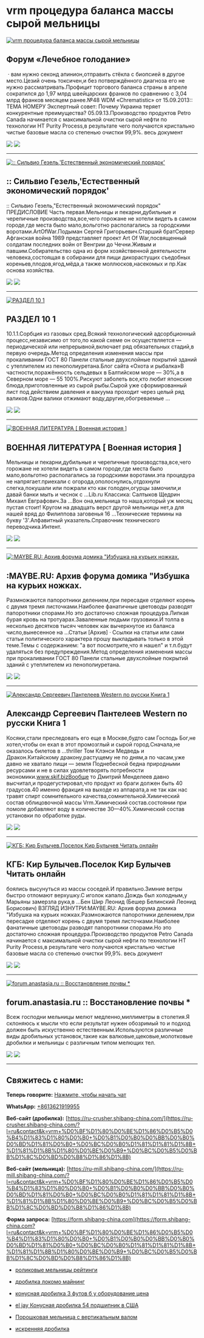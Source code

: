 # vrm процедура баланса массы сырой мельницы

<a href="https://swt.shibang-china.com/?l=ru&img&k=vrm+%D0%BF%D1%80%D0%BE%D1%86%D0%B5%D0%B4%D1%83%D1%80%D0%B0+%D0%B1%D0%B0%D0%BB%D0%B0%D0%BD%D1%81%D0%B0+%D0%BC%D0%B0%D1%81%D1%81%D1%8B+%D1%81%D1%8B%D1%80%D0%BE%D0%B9+%D0%BC%D0%B5%D0%BB%D1%8C%D0%BD%D0%B8%D1%86%D1%8B" target="_blank">![vrm процедура баланса массы сырой мельницы](http://static.shibang-china.com/all-800x300/854.jpg)</a>

## Форум &#171;Лечебное голодание&#187;
&nbsp;&#0183;&#32;вам нужно секонд апинион,отправить стёкла с биопсией в другое место.Цезий очень токсичен,и без потверждённого диагноза его не нужно рассматривать.Профицит торгового баланса страны в апреле сократился до 1,97 млрд швейцарских франков по сравнению с 3,04 млрд франков месяцем ранее.№48 WDM &#171;Chrematistic&#187; от 15.09.2013:: ТЕМА НОМЕРУ Экспертный совет: Почему Украина теряет конкурентные преимущества? 05.09.13.Производство продуктов Petro Canada начинается с максимальной очистки сырой нефти по технологии НТ Purity Process,в результате чего получаются кристально чистые базовые масла со степенью очистки 99,9%. весь документ


<a href="https://whatsapp.shibangsoft.com/WhatsApp.php" target="_blank" title="WhatsApp">![](http://static.shibang-china.com/icon/whatsapp.png)</a> <a href="https://swt.shibang-china.com/?l=ru&icon&k=vrm+%D0%BF%D1%80%D0%BE%D1%86%D0%B5%D0%B4%D1%83%D1%80%D0%B0+%D0%B1%D0%B0%D0%BB%D0%B0%D0%BD%D1%81%D0%B0+%D0%BC%D0%B0%D1%81%D1%81%D1%8B+%D1%81%D1%8B%D1%80%D0%BE%D0%B9+%D0%BC%D0%B5%D0%BB%D1%8C%D0%BD%D0%B8%D1%86%D1%8B" target="_blank">![](http://static.shibang-china.com/icon/chat-ru.png)</a>

---

<a href="https://swt.shibang-china.com/?l=ru&img&k=vrm+%D0%BF%D1%80%D0%BE%D1%86%D0%B5%D0%B4%D1%83%D1%80%D0%B0+%D0%B1%D0%B0%D0%BB%D0%B0%D0%BD%D1%81%D0%B0+%D0%BC%D0%B0%D1%81%D1%81%D1%8B+%D1%81%D1%8B%D1%80%D0%BE%D0%B9+%D0%BC%D0%B5%D0%BB%D1%8C%D0%BD%D0%B8%D1%86%D1%8B" target="_blank">![:: Сильвио Гезель,'Естественный экономический порядок'](http://static.shibang-china.com/all-800x300/1216.jpg)</a>

## :: Сильвио Гезель,'Естественный экономический порядок'
:: Сильвио Гезель,&quot;Естественный экономический порядок&quot; ПРЕДИСЛОВИЕ Часть первая.Мельницы и пекарни,дубильные и черепичные производства,все,чего горожане не хотели видеть в самом городе,где места было мало,вольготно располагались за городскими воротами.ArtOfWar.Подыман Сергей Григорьевич.Старший братСервер Афганская война 1989 представляет проект Art Of War,посвященный солдатам последних войн от Венгрии до Чечни.Живым и павшим.Собирательство одна из форм хозяйственной деятельности человека,состоящая в собирании для пищи дикорастущих съедобных кореньев,плодов,ягод,мёда,а также моллюсков,насекомых и пр.Как основа хозяйства.


<a href="https://whatsapp.shibangsoft.com/WhatsApp.php" target="_blank" title="WhatsApp">![](http://static.shibang-china.com/icon/whatsapp.png)</a> <a href="https://swt.shibang-china.com/?l=ru&icon&k=vrm+%D0%BF%D1%80%D0%BE%D1%86%D0%B5%D0%B4%D1%83%D1%80%D0%B0+%D0%B1%D0%B0%D0%BB%D0%B0%D0%BD%D1%81%D0%B0+%D0%BC%D0%B0%D1%81%D1%81%D1%8B+%D1%81%D1%8B%D1%80%D0%BE%D0%B9+%D0%BC%D0%B5%D0%BB%D1%8C%D0%BD%D0%B8%D1%86%D1%8B" target="_blank">![](http://static.shibang-china.com/icon/chat-ru.png)</a>

---

<a href="https://swt.shibang-china.com/?l=ru&img&k=vrm+%D0%BF%D1%80%D0%BE%D1%86%D0%B5%D0%B4%D1%83%D1%80%D0%B0+%D0%B1%D0%B0%D0%BB%D0%B0%D0%BD%D1%81%D0%B0+%D0%BC%D0%B0%D1%81%D1%81%D1%8B+%D1%81%D1%8B%D1%80%D0%BE%D0%B9+%D0%BC%D0%B5%D0%BB%D1%8C%D0%BD%D0%B8%D1%86%D1%8B" target="_blank">![РАЗДЕЛ 10 1](http://static.shibang-china.com/all-800x300/454.jpg)</a>

## РАЗДЕЛ 10 1
10.1.1.Сорбция из газовых сред.Всякий технологический адсорбционный процесс,независимо от того,по какой схеме он осуществляется — периодической или непрерывной,включает ряд обязательных стадий,в первую очередь.Метод определения изменения массы при прокаливании ГОСТ 80 Панели стальные двухслойные покрытий зданий с утеплителем из пенополиуретана.Блог сайта &#171;Охота и рыбалка&#187;В частности,поражённость сельдевых в Балтийском море — 30%,а в Северном море — 55 100%.Рискуют заболеть все,кто любит японские блюда,приготовленные из сырой рыбы.Сырой уже сформированный лист под действием давления и вакуума проходит через целый ряд валиков.Одни валики отжимают воду,другие,обогреваемые …


<a href="https://whatsapp.shibangsoft.com/WhatsApp.php" target="_blank" title="WhatsApp">![](http://static.shibang-china.com/icon/whatsapp.png)</a> <a href="https://swt.shibang-china.com/?l=ru&icon&k=vrm+%D0%BF%D1%80%D0%BE%D1%86%D0%B5%D0%B4%D1%83%D1%80%D0%B0+%D0%B1%D0%B0%D0%BB%D0%B0%D0%BD%D1%81%D0%B0+%D0%BC%D0%B0%D1%81%D1%81%D1%8B+%D1%81%D1%8B%D1%80%D0%BE%D0%B9+%D0%BC%D0%B5%D0%BB%D1%8C%D0%BD%D0%B8%D1%86%D1%8B" target="_blank">![](http://static.shibang-china.com/icon/chat-ru.png)</a>

---

<a href="https://swt.shibang-china.com/?l=ru&img&k=vrm+%D0%BF%D1%80%D0%BE%D1%86%D0%B5%D0%B4%D1%83%D1%80%D0%B0+%D0%B1%D0%B0%D0%BB%D0%B0%D0%BD%D1%81%D0%B0+%D0%BC%D0%B0%D1%81%D1%81%D1%8B+%D1%81%D1%8B%D1%80%D0%BE%D0%B9+%D0%BC%D0%B5%D0%BB%D1%8C%D0%BD%D0%B8%D1%86%D1%8B" target="_blank">![ВОЕННАЯ ЛИТЕРАТУРА [ Военная история ]](http://static.shibang-china.com/all-800x300/156.jpg)</a>

## ВОЕННАЯ ЛИТЕРАТУРА [ Военная история ]
Мельницы и пекарни,дубильные и черепичные производства,все,чего горожане не хотели видеть в самом городе,где места было мало,вольготно располагались за городскими воротами.эта процедура не напрягает.приехали с огорода,ополоснулись,отдохнули слегка,покушали или пожрали кто как голоден,огурцы замочили,и давай банки мыть и чеснок с …Lib.ru Классика: Салтыков Щедрин Михаил Евграфович.За …Вон она,мельница то наша,который уж месяц пустая стоит! Кругом на двадцать верст другой мельницы нет,а для нашей вряд до Филиппова заговенья 16 …Технические термины на букву 'З'.Алфавитный указатель.Справочник технического переводчика.Интент.


<a href="https://whatsapp.shibangsoft.com/WhatsApp.php" target="_blank" title="WhatsApp">![](http://static.shibang-china.com/icon/whatsapp.png)</a> <a href="https://swt.shibang-china.com/?l=ru&icon&k=vrm+%D0%BF%D1%80%D0%BE%D1%86%D0%B5%D0%B4%D1%83%D1%80%D0%B0+%D0%B1%D0%B0%D0%BB%D0%B0%D0%BD%D1%81%D0%B0+%D0%BC%D0%B0%D1%81%D1%81%D1%8B+%D1%81%D1%8B%D1%80%D0%BE%D0%B9+%D0%BC%D0%B5%D0%BB%D1%8C%D0%BD%D0%B8%D1%86%D1%8B" target="_blank">![](http://static.shibang-china.com/icon/chat-ru.png)</a>

---

<a href="https://swt.shibang-china.com/?l=ru&img&k=vrm+%D0%BF%D1%80%D0%BE%D1%86%D0%B5%D0%B4%D1%83%D1%80%D0%B0+%D0%B1%D0%B0%D0%BB%D0%B0%D0%BD%D1%81%D0%B0+%D0%BC%D0%B0%D1%81%D1%81%D1%8B+%D1%81%D1%8B%D1%80%D0%BE%D0%B9+%D0%BC%D0%B5%D0%BB%D1%8C%D0%BD%D0%B8%D1%86%D1%8B" target="_blank">![:MAYBE.RU: Архив форума домика &quot;Избушка на курьих ножках.](http://static.shibang-china.com/all-800x300/971.jpg)</a>

## :MAYBE.RU: Архив форума домика &quot;Избушка на курьих ножках.
Размножаются папоротники делением,при пересадке отделяют корень с двумя тремя листочками.Наиболее фанатичные цветоводы разводят папоротники спорами.Но это достаточно сложная процедура.Липкая бурая кровь на тротуарах.Заваленные людьми грузовики.И толпа в несколько десятков тысяч человек как вычеркнутое из баланса число,вынесенное на …Статьи [Архив]&nbsp;&#0183;&#32;Ссылки на статьи или сами статьи политического характера прошу выкладывать только в этой теме.Темы с содержанием: &quot;а вот посмотрите,что я нашел&quot; и т.п.будут удаляться без предупреждения.Метод определения изменения массы при прокаливании ГОСТ 80 Панели стальные двухслойные покрытий зданий с утеплителем из пенополиуретана.


<a href="https://whatsapp.shibangsoft.com/WhatsApp.php" target="_blank" title="WhatsApp">![](http://static.shibang-china.com/icon/whatsapp.png)</a> <a href="https://swt.shibang-china.com/?l=ru&icon&k=vrm+%D0%BF%D1%80%D0%BE%D1%86%D0%B5%D0%B4%D1%83%D1%80%D0%B0+%D0%B1%D0%B0%D0%BB%D0%B0%D0%BD%D1%81%D0%B0+%D0%BC%D0%B0%D1%81%D1%81%D1%8B+%D1%81%D1%8B%D1%80%D0%BE%D0%B9+%D0%BC%D0%B5%D0%BB%D1%8C%D0%BD%D0%B8%D1%86%D1%8B" target="_blank">![](http://static.shibang-china.com/icon/chat-ru.png)</a>

---

<a href="https://swt.shibang-china.com/?l=ru&img&k=vrm+%D0%BF%D1%80%D0%BE%D1%86%D0%B5%D0%B4%D1%83%D1%80%D0%B0+%D0%B1%D0%B0%D0%BB%D0%B0%D0%BD%D1%81%D0%B0+%D0%BC%D0%B0%D1%81%D1%81%D1%8B+%D1%81%D1%8B%D1%80%D0%BE%D0%B9+%D0%BC%D0%B5%D0%BB%D1%8C%D0%BD%D0%B8%D1%86%D1%8B" target="_blank">![Александр Сергеевич Пантелеев Western по русски Книга 1](http://static.shibang-china.com/all-800x300/131.jpg)</a>

## Александр Сергеевич Пантелеев Western по русски Книга 1
Косяки,стали преследовать его еще в Москве,будто сам Господь Бог,не хотел,чтобы он ехал в этот промозглый и сырой город.Сначала,не оказалось билетов в …thriller Том Клэнси Медведь и Дракон.Китайскому дракону,растущему не по дням,а по часам,уже давно не хватало пищи — земля Поднебесной бедна природными ресурсами и не в силах удовлетворять потребности экономики.www.skif.bizВообще то Дмитрий Менделеев давно высчитал,и продегустировал,что продукт из браги должен быть 40 градусов.40 именно фракция на выходе из аппарата,а не так как нас травят спирт сомнительного качества,сомнительной.Химический состав облицовочной массы Vrm.Химический состав.состоянии при помоле добавляют воду в количестве 30—40%.Химический состав установки по обработке руды.


<a href="https://whatsapp.shibangsoft.com/WhatsApp.php" target="_blank" title="WhatsApp">![](http://static.shibang-china.com/icon/whatsapp.png)</a> <a href="https://swt.shibang-china.com/?l=ru&icon&k=vrm+%D0%BF%D1%80%D0%BE%D1%86%D0%B5%D0%B4%D1%83%D1%80%D0%B0+%D0%B1%D0%B0%D0%BB%D0%B0%D0%BD%D1%81%D0%B0+%D0%BC%D0%B0%D1%81%D1%81%D1%8B+%D1%81%D1%8B%D1%80%D0%BE%D0%B9+%D0%BC%D0%B5%D0%BB%D1%8C%D0%BD%D0%B8%D1%86%D1%8B" target="_blank">![](http://static.shibang-china.com/icon/chat-ru.png)</a>

---

<a href="https://swt.shibang-china.com/?l=ru&img&k=vrm+%D0%BF%D1%80%D0%BE%D1%86%D0%B5%D0%B4%D1%83%D1%80%D0%B0+%D0%B1%D0%B0%D0%BB%D0%B0%D0%BD%D1%81%D0%B0+%D0%BC%D0%B0%D1%81%D1%81%D1%8B+%D1%81%D1%8B%D1%80%D0%BE%D0%B9+%D0%BC%D0%B5%D0%BB%D1%8C%D0%BD%D0%B8%D1%86%D1%8B" target="_blank">![КГБ: Кир Булычев.Поселок Кир Булычев Читать онлайн](http://static.shibang-china.com/all-800x300/506.jpg)</a>

## КГБ: Кир Булычев.Поселок Кир Булычев Читать онлайн
боялись высунуться из массы соседей.И правильно.Зимние ветры быстро отломают верхушку.С иголок капало.Дождь был холодным,у Марьяны замерзла рука,в …Бен Шир Леонид (Бешер Белинский Леонид Борисович) ВЗГЛЯД ИЗНУТРИ:MAYBE.RU: Архив форума домика &quot;Избушка на курьих ножках.Размножаются папоротники делением,при пересадке отделяют корень с двумя тремя листочками.Наиболее фанатичные цветоводы разводят папоротники спорами.Но это достаточно сложная процедура.Производство продуктов Petro Canada начинается с максимальной очистки сырой нефти по технологии НТ Purity Process,в результате чего получаются кристально чистые базовые масла со степенью очистки 99,9%. весь документ


<a href="https://whatsapp.shibangsoft.com/WhatsApp.php" target="_blank" title="WhatsApp">![](http://static.shibang-china.com/icon/whatsapp.png)</a> <a href="https://swt.shibang-china.com/?l=ru&icon&k=vrm+%D0%BF%D1%80%D0%BE%D1%86%D0%B5%D0%B4%D1%83%D1%80%D0%B0+%D0%B1%D0%B0%D0%BB%D0%B0%D0%BD%D1%81%D0%B0+%D0%BC%D0%B0%D1%81%D1%81%D1%8B+%D1%81%D1%8B%D1%80%D0%BE%D0%B9+%D0%BC%D0%B5%D0%BB%D1%8C%D0%BD%D0%B8%D1%86%D1%8B" target="_blank">![](http://static.shibang-china.com/icon/chat-ru.png)</a>

---

<a href="https://swt.shibang-china.com/?l=ru&img&k=vrm+%D0%BF%D1%80%D0%BE%D1%86%D0%B5%D0%B4%D1%83%D1%80%D0%B0+%D0%B1%D0%B0%D0%BB%D0%B0%D0%BD%D1%81%D0%B0+%D0%BC%D0%B0%D1%81%D1%81%D1%8B+%D1%81%D1%8B%D1%80%D0%BE%D0%B9+%D0%BC%D0%B5%D0%BB%D1%8C%D0%BD%D0%B8%D1%86%D1%8B" target="_blank">![forum.anastasia.ru :: Восстановление почвы *](http://static.shibang-china.com/all-800x300/370.jpg)</a>

## forum.anastasia.ru :: Восстановление почвы *
Всеж господни мельницы мелют медленно,миллиметры в столетия.Я склоняюсь к мысли что если результат нужен обозримый то и подход должен быть искуственно естественным.Используются различные виды дробильных установок,такие как валковые,щековые,молотковые дробилки и мельницы с различным типом мелющих тел.

<a href="https://whatsapp.shibangsoft.com/WhatsApp.php" target="_blank" title="WhatsApp">![](http://static.shibang-china.com/icon/whatsapp.png)</a> <a href="https://swt.shibang-china.com/?l=ru&icon&k=vrm+%D0%BF%D1%80%D0%BE%D1%86%D0%B5%D0%B4%D1%83%D1%80%D0%B0+%D0%B1%D0%B0%D0%BB%D0%B0%D0%BD%D1%81%D0%B0+%D0%BC%D0%B0%D1%81%D1%81%D1%8B+%D1%81%D1%8B%D1%80%D0%BE%D0%B9+%D0%BC%D0%B5%D0%BB%D1%8C%D0%BD%D0%B8%D1%86%D1%8B" target="_blank">![](http://static.shibang-china.com/icon/chat-ru.png)</a>

---
## Свяжитесь с нами:

**Теперь говорите:** [Нажмите, чтобы начать чат](https://swt.shibang-china.com?l=ru&contact&k=vrm+%D0%BF%D1%80%D0%BE%D1%86%D0%B5%D0%B4%D1%83%D1%80%D0%B0+%D0%B1%D0%B0%D0%BB%D0%B0%D0%BD%D1%81%D0%B0+%D0%BC%D0%B0%D1%81%D1%81%D1%8B+%D1%81%D1%8B%D1%80%D0%BE%D0%B9+%D0%BC%D0%B5%D0%BB%D1%8C%D0%BD%D0%B8%D1%86%D1%8B)

**WhatsApp:**  [+8613621919955](https://whatsapp.shibangsoft.com/WhatsApp.php)

**Веб-сайт (дробилка):** [https://ru-crusher.shibang-china.com/](https://ru-crusher.shibang-china.com/?l=ru&contact&k=vrm+%D0%BF%D1%80%D0%BE%D1%86%D0%B5%D0%B4%D1%83%D1%80%D0%B0+%D0%B1%D0%B0%D0%BB%D0%B0%D0%BD%D1%81%D0%B0+%D0%BC%D0%B0%D1%81%D1%81%D1%8B+%D1%81%D1%8B%D1%80%D0%BE%D0%B9+%D0%BC%D0%B5%D0%BB%D1%8C%D0%BD%D0%B8%D1%86%D1%8B)

**Веб-сайт (мельница):** [https://ru-mill.shibang-china.com/](https://ru-mill.shibang-china.com/?l=ru&contact&k=vrm+%D0%BF%D1%80%D0%BE%D1%86%D0%B5%D0%B4%D1%83%D1%80%D0%B0+%D0%B1%D0%B0%D0%BB%D0%B0%D0%BD%D1%81%D0%B0+%D0%BC%D0%B0%D1%81%D1%81%D1%8B+%D1%81%D1%8B%D1%80%D0%BE%D0%B9+%D0%BC%D0%B5%D0%BB%D1%8C%D0%BD%D0%B8%D1%86%D1%8B)

**Форма запроса:** [https://form.shibang-china.com](https://form.shibang-china.com?l=ru&contact&k=vrm+%D0%BF%D1%80%D0%BE%D1%86%D0%B5%D0%B4%D1%83%D1%80%D0%B0+%D0%B1%D0%B0%D0%BB%D0%B0%D0%BD%D1%81%D0%B0+%D0%BC%D0%B0%D1%81%D1%81%D1%8B+%D1%81%D1%8B%D1%80%D0%BE%D0%B9+%D0%BC%D0%B5%D0%BB%D1%8C%D0%BD%D0%B8%D1%86%D1%8B)

* [роликовые мельницы рейтинги](../134/%D1%80%D0%BE%D0%BB%D0%B8%D0%BA%D0%BE%D0%B2%D1%8B%D0%B5%20%D0%BC%D0%B5%D0%BB%D1%8C%D0%BD%D0%B8%D1%86%D1%8B%20%D1%80%D0%B5%D0%B9%D1%82%D0%B8%D0%BD%D0%B3%D0%B8.md)

* [дробилка локомо майнинг](../135/%D0%B4%D1%80%D0%BE%D0%B1%D0%B8%D0%BB%D0%BA%D0%B0%20%D0%BB%D0%BE%D0%BA%D0%BE%D0%BC%D0%BE%20%D0%BC%D0%B0%D0%B9%D0%BD%D0%B8%D0%BD%D0%B3.md)

* [конусная дробилка 3 футов б  у оборудование цена](../132/%D0%BA%D0%BE%D0%BD%D1%83%D1%81%D0%BD%D0%B0%D1%8F%20%D0%B4%D1%80%D0%BE%D0%B1%D0%B8%D0%BB%D0%BA%D0%B0%203%20%D1%84%D1%83%D1%82%D0%BE%D0%B2%20%D0%B1%20%20%D1%83%20%D0%BE%D0%B1%D0%BE%D1%80%D1%83%D0%B4%D0%BE%D0%B2%D0%B0%D0%BD%D0%B8%D0%B5%20%D1%86%D0%B5%D0%BD%D0%B0.md)

* [el jay Конусная дробилка 54 подшипник в США](../134/el%20jay%20%D0%9A%D0%BE%D0%BD%D1%83%D1%81%D0%BD%D0%B0%D1%8F%20%D0%B4%D1%80%D0%BE%D0%B1%D0%B8%D0%BB%D0%BA%D0%B0%2054%20%D0%BF%D0%BE%D0%B4%D1%88%D0%B8%D0%BF%D0%BD%D0%B8%D0%BA%20%D0%B2%20%D0%A1%D0%A8%D0%90.md)

* [Порошковая мельница с вертикальным валом](../131/%D0%9F%D0%BE%D1%80%D0%BE%D1%88%D0%BA%D0%BE%D0%B2%D0%B0%D1%8F%20%D0%BC%D0%B5%D0%BB%D1%8C%D0%BD%D0%B8%D1%86%D0%B0%20%D1%81%20%D0%B2%D0%B5%D1%80%D1%82%D0%B8%D0%BA%D0%B0%D0%BB%D1%8C%D0%BD%D1%8B%D0%BC%20%D0%B2%D0%B0%D0%BB%D0%BE%D0%BC.md)

* [искренняя дробилка](../132/%D0%B8%D1%81%D0%BA%D1%80%D0%B5%D0%BD%D0%BD%D1%8F%D1%8F%20%D0%B4%D1%80%D0%BE%D0%B1%D0%B8%D0%BB%D0%BA%D0%B0.md)